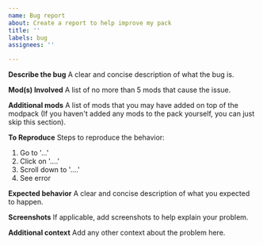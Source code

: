 ```yaml
---
name: Bug report
about: Create a report to help improve my pack
title: ''
labels: bug
assignees: ''

---
```


**Describe the bug**
A clear and concise description of what the bug is.

**Mod(s) Involved**
A list of no more than 5 mods that cause the issue.

**Additional mods**
A list of mods that you may have added on top of the modpack (If you haven't added any mods to the pack yourself, you can just skip this section).

**To Reproduce**
Steps to reproduce the behavior:
1. Go to '...'
2. Click on '....'
3. Scroll down to '....'
4. See error

**Expected behavior**
A clear and concise description of what you expected to happen.

**Screenshots**
If applicable, add screenshots to help explain your problem.

**Additional context**
Add any other context about the problem here.
